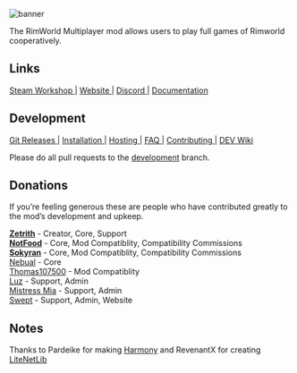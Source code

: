 ![banner](https://user-images.githubusercontent.com/49448379/134965756-2a30ffd9-2f6c-43d6-a2a4-584252fc2e4b.png)



The RimWorld Multiplayer mod allows users to play full games of Rimworld cooperatively.

## Links
[Steam Workshop ](https://steamcommunity.com/sharedfiles/filedetails/?id=2606448745)|
[ Website ](https://rimworldmultiplayer.com)|
[ Discord ](https://discord.gg/S4bxXpv)|
[ Documentation](https://hackmd.io/@rimworldmultiplayer/docs/)

## Development
[Git Releases ](https://github.com/rwmt/Multiplayer/releases)|
[ Installation ](https://hackmd.io/Gd_gueokTNui_fqzOSG2Tg#Installation)|
[ Hosting ](https://hackmd.io/Gd_gueokTNui_fqzOSG2Tg#Hosting-and-Joining)|
[ FAQ ](https://hackmd.io/Gd_gueokTNui_fqzOSG2Tg#FAQ)|
[ Contributing ](https://github.com/rwmt/Multiplayer/blob/master/CONTRIBUTORS.md)|
[ DEV Wiki](https://hackmd.io/Gd_gueokTNui_fqzOSG2Tg#Dev-MP-Wiki)

Please do all pull requests to the [development](https://github.com/rwmt/Multiplayer/tree/development) branch.

## Donations

If you’re feeling generous these are people who have contributed greatly to the mod’s development and upkeep.

**[Zetrith](https://ko-fi.com/zetrith)** - Creator, Core, Support\
**[NotFood](https://ko-fi.com/notfood)** - Core, Mod Compatiblity, Compatibility Commissions\
**[Sokyran](https://ko-fi.com/sokyran)** - Core, Mod Compatiblity, Compatibility Commissions\
[Nebual](https://ko-fi.com/Nebual) - Core\
[Thomas107500](https://ko-fi.com/thomas107500) - Mod Compatiblity\
[Luz](https://ko-fi.com/llavorre) - Support, Admin\
[Mistress Mia](https://ko-fi.com/miaamakiir) - Support, Admin\
[Swept](https://ko-fi.com/swept) - Support, Admin, Website

## Notes
Thanks to Pardeike for making [Harmony](https://github.com/pardeike/Harmony) and RevenantX for creating [LiteNetLib](https://github.com/RevenantX/LiteNetLib)
